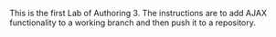 This is the first Lab of Authoring 3. The instructions are to add AJAX functionality to a working branch and then push it to a repository.
